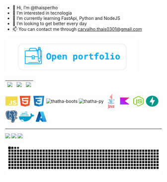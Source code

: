- 👋 Hi, I’m  @thaisperlho
- 👀 I’m interested in tecnologia
- 🌱 I’m currently learning FastApi, Python and NodeJS
- 💞️ I’m looking to get better every day
- 📫 You can contact me through carvalho.thais0301@gmail.com

[![Open portfolio](docs/img/portfolio.svg)](https://thaisperlho.github.io/thaisperlho)

| ![](http://github-profile-summary-cards.vercel.app/api/cards/stats?username=thaisperlho&theme=tokyonight) | ![](http://github-profile-summary-cards.vercel.app/api/cards/repos-per-language?username=thaisperlho&theme=tokyonight) | ![](http://github-profile-summary-cards.vercel.app/api/cards/most-commit-language?username=thaisperlho&theme=tokyonight) |
| :-: | :-: | :-: |


<div>
  <img align="center" alt="thatha-Js" height="30" width="40" src="https://raw.githubusercontent.com/devicons/devicon/master/icons/javascript/javascript-plain.svg">
  <img align="center" alt="thatha-HTML" height="35" width="40" src="https://raw.githubusercontent.com/devicons/devicon/master/icons/html5/html5-original.svg">
  <img align="center" alt="thatha-CSS" height="35" width="40" src="https://raw.githubusercontent.com/devicons/devicon/master/icons/css3/css3-original.svg">
  <img align="center" alt="thatha-boots" height="40" width="40" src="https://cdn.jsdelivr.net/gh/devicons/devicon/icons/bootstrap/bootstrap-original.svg" />
  <img align="center" alt="thatha-py" height="40" width="40"src="https://cdn.jsdelivr.net/gh/devicons/devicon/icons/python/python-original.svg" />
	<img align="center" alt="thatha-java" height="50" width="40"src="https://raw.githubusercontent.com/devicons/devicon/master/icons/java/java-original-wordmark.svg" />
	<img align="center" alt="thatha-kotlin" height="30" width="40"src="https://raw.githubusercontent.com/devicons/devicon/master/icons/kotlin/kotlin-original.svg" />
	<img align="center" alt="thatha-node" height="35" width="40"src="https://raw.githubusercontent.com/devicons/devicon/master/icons/nodejs/nodejs-original.svg" />
	<img align="center" alt="thatha-fastapi" height="35" width="40"src="https://raw.githubusercontent.com/devicons/devicon/master/icons/fastapi/fastapi-original.svg" />
  <img align="center" alt="thatha-postegres" height="40" width="40"src="https://raw.githubusercontent.com/devicons/devicon/master/icons/postgresql/postgresql-original.svg" /> 
  <img align="center" alt="thatha-docker" height="50" width="50"src="https://raw.githubusercontent.com/devicons/devicon/master/icons/docker/docker-plain.svg" />
  <img align="center" alt="thatha-azure" height="35" width="35"src="https://raw.githubusercontent.com/devicons/devicon/master/icons/azure/azure-original.svg" />
</div>

---

<div>
  <a href="https://instagram.com/thaisperlho" target="_blank"><img src="https://img.shields.io/badge/-Instagram-%23E4405F?style=for-the-badge&logo=instagram&logoColor=white" target="_blank"></a>
  <a href = "mailto:carvalho.thais0301@gmail.com"><img src="https://img.shields.io/badge/-Gmail-%23333?style=for-the-badge&logo=gmail&logoColor=white" target="_blank"></a>
  <a href="https://www.linkedin.com/in/thais-perlho" target="_blank"><img src="https://img.shields.io/badge/-LinkedIn-%230077B5?style=for-the-badge&logo=linkedin&logoColor=white" target="_blank"></a> 
</div>

<!---
thaisperlho/thaisperlho is a ✨ special ✨ repository because its `README.md` (this file) appears on your GitHub profile.
You can click the Preview link to take a look at your changes.
--->

![Snake animation](https://github.com/thaisperlho/thaisperlho/blob/output/github-snake-dark.svg)
<!---![Snake animation](https://github.com/thaisperlho/thaisperlho/blob/output/ocean.gif)--->


